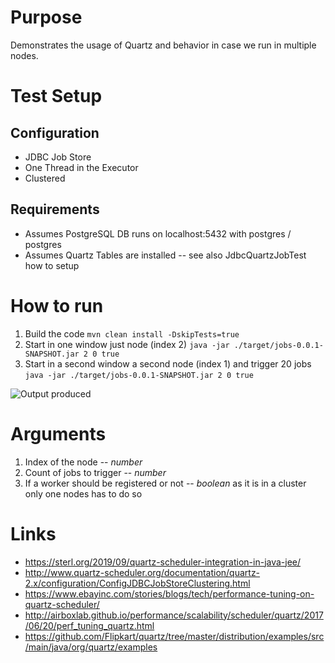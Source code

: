 # Purpose

Demonstrates the usage of Quartz and behavior in case we run in multiple nodes.

# Test Setup
## Configuration
- JDBC Job Store
- One Thread in the Executor
- Clustered
## Requirements
- Assumes PostgreSQL DB runs on localhost:5432 with postgres / postgres
- Assumes Quartz Tables are installed -- see also JdbcQuartzJobTest how to setup

# How to run

1. Build the code
```mvn clean install -DskipTests=true```
2. Start in one window just node (index 2)
```java -jar ./target/jobs-0.0.1-SNAPSHOT.jar 2 0 true```
3. Start in a second window a second node (index 1) and trigger 20 jobs
```java -jar ./target/jobs-0.0.1-SNAPSHOT.jar 2 0 true```

![Output produced](https://github.com/sterlp/training/blob/master/jobs/quartz_two_node_output.png)

# Arguments

1. Index of the node -- *number*
2. Count of jobs to trigger -- *number*
3. If a worker should be registered or not -- *boolean* as it is in a cluster only one nodes has to do so

# Links
* https://sterl.org/2019/09/quartz-scheduler-integration-in-java-jee/
* http://www.quartz-scheduler.org/documentation/quartz-2.x/configuration/ConfigJDBCJobStoreClustering.html
* https://www.ebayinc.com/stories/blogs/tech/performance-tuning-on-quartz-scheduler/
* http://airboxlab.github.io/performance/scalability/scheduler/quartz/2017/06/20/perf_tuning_quartz.html
* https://github.com/Flipkart/quartz/tree/master/distribution/examples/src/main/java/org/quartz/examples
